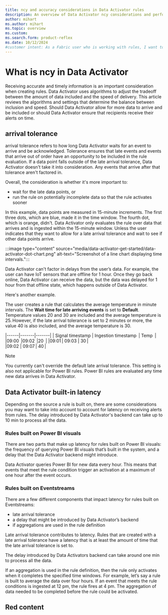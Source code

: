 ```yaml
---
title: ncy and accuracy considerations in Data Activator rules
description: An overview of Data Activator ncy considerations and performance when building Data Activator rules.
author: mihart
ms.author: mihart
ms.topic: overview
ms.custom:  
ms.search.form: product-reflex
ms.date: 10/12/2024
#customer intent: As a Fabric user who is working with rules, I want to understand the factors that help to determine when actions are included and excluded from rule reporting.
---
```


# What is ncy in Data Activator

Receiving accurate and timely information is an important consideration when creating rules. Data Activator uses algorithms to adjust the tradeoff between the amount of data included and the speed of delivery. This article reviews the algorithms and settings that determine the balance between inclusion and speed. Should Data Activator allow for more data to arrive and be included or should Data Activator ensure that recipients receive their alerts on time.  

##  arrival tolerance 

 arrival tolerance refers to how long Data Activator waits for an event to arrive and be acknowledged. Tolerance ensures that late events and events that arrive out of order have an opportunity to be included in the rule evaluation. If a data point falls outside of the late arrival tolerance, Data Activator doesn't take it into consideration. Any events that arrive after that tolerance aren't factored in. 

Overall, the consideration is whether it's more important to:

- wait for the late data points, or 
- run the rule on potentially incomplete data so that the rule activates sooner  

In this example, data points are measured in 15-minute increments. The first three dots, which are blue, made it in the time window. The fourth dot, which is orange, didn't. Data Activator only evaluates the rule over data that arrives and is ingested within the 15-minute window. Unless the user indicates that they want to allow for a late arrival tolerance and wait to see if other data points arrive.  

:::image type="content" source="media/data-activator-get-started/data-activator-dot-chart.png" alt-text="Screenshot of a line chart displaying time intervals.":::

Data Activator can't factor in delays from the user’s data. For example, the user can have IoT sensors that are offline for 1 hour. Once they go back online, Data Activator can receive the data, but the data was delayed for 1 hour from that offline state, which happens outside of Data Activator. 

Here's another example.  

The user creates a rule that calculates the average temperature in minute intervals. The **Wait time for late arriving events** is set to **Default**. Temperature values 20 and 30 are included and the average temperature is 25. However, if the late arrival tolerance is set to 2 minutes or more, the value 40 is also included, and the average temperature is 30.  

|------|-------|-------|
|  Signal timestamp  | Ingestion timestamp  | Temp  |
|09:00  |09:02  |20  |
|09:01 | 09:03  | 30 |  
|09:02  |   09:07 | 40 | 

> [!NOTE]
> You currently can't override the default late arrival tolerance. This setting is also not applicable for Power BI rules. Power BI rules are evaluated any time new data arrives in Data Activator. 

## Data Activator built-in latency

Depending on the source a rule is built on, there are some considerations you may want to take into account to account for latency on receiving alerts from rules. The delay introduced by Data Activator's backend can take up to 10 min to process all the data. 

### Rules built on Power BI visuals 

There are two parts that make up latency for rules built on Power BI visuals: the frequency of querying Power BI visuals that’s built in the system, and a delay that the Data Activator backend might introduce. 

Data Activator queries Power BI for new data every hour. This means that events that meet the rule condition trigger an activation at a maximum of one hour after the event occurs. 

### Rules built on Eventstreams 

There are a few different components that impact latency for rules built on Eventstreams: 
- late arrival tolerance
- a delay that might be introduced by Data Activator’s backend
- if aggregations are used in the rule definition 

Late arrival tolerance contributes to latency. Rules that are created with a late arrival tolerance have a latency that is at least the amount of time that the late arrival tolerance is set to. 

The delay introduced by Data Activators backend can take around one min to process all the data. 

If an aggregation is used in the rule definition, then the rule only activates when it completes the specified time windows. For example, let’s say a rule is built to average the data over four hours. If an event that meets the rule conditions is ingested at 12 pm, the rule fires at 4 pm. The aggregation of data needed to be completed before the rule could be activated. 

## Red content
